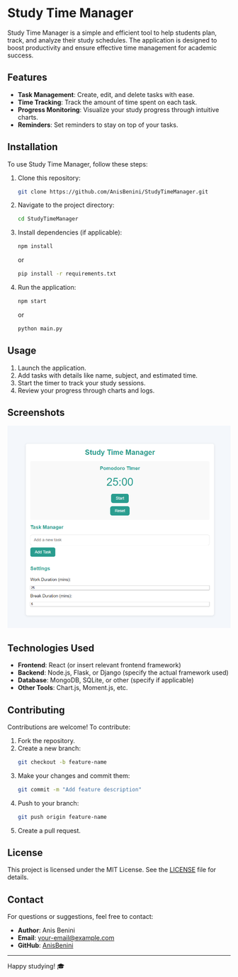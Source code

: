 # Study Time Manager

Study Time Manager is a simple and efficient tool to help students plan, track, and analyze their study schedules. The application is designed to boost productivity and ensure effective time management for academic success.

## Features

- **Task Management**: Create, edit, and delete tasks with ease.
- **Time Tracking**: Track the amount of time spent on each task.
- **Progress Monitoring**: Visualize your study progress through intuitive charts.
- **Reminders**: Set reminders to stay on top of your tasks.

## Installation

To use Study Time Manager, follow these steps:

1. Clone this repository:
   ```bash
   git clone https://github.com/AnisBenini/StudyTimeManager.git
   ```

2. Navigate to the project directory:
   ```bash
   cd StudyTimeManager
   ```

3. Install dependencies (if applicable):
   ```bash
   npm install
   ```
   or
   ```bash
   pip install -r requirements.txt
   ```

4. Run the application:
   ```bash
   npm start
   ```
   or
   ```bash
   python main.py
   ```

## Usage

1. Launch the application.
2. Add tasks with details like name, subject, and estimated time.
3. Start the timer to track your study sessions.
4. Review your progress through charts and logs.

## Screenshots

![Screenshot 1](img/image.png)

## Technologies Used

- **Frontend**: React (or insert relevant frontend framework)
- **Backend**: Node.js, Flask, or Django (specify the actual framework used)
- **Database**: MongoDB, SQLite, or other (specify if applicable)
- **Other Tools**: Chart.js, Moment.js, etc.

## Contributing

Contributions are welcome! To contribute:

1. Fork the repository.
2. Create a new branch:
   ```bash
   git checkout -b feature-name
   ```
3. Make your changes and commit them:
   ```bash
   git commit -m "Add feature description"
   ```
4. Push to your branch:
   ```bash
   git push origin feature-name
   ```
5. Create a pull request.

## License

This project is licensed under the MIT License. See the [LICENSE](LICENSE) file for details.

## Contact

For questions or suggestions, feel free to contact:
- **Author**: Anis Benini
- **Email**: [your-email@example.com](mailto:your-email@example.com)
- **GitHub**: [AnisBenini](https://github.com/AnisBenini)

---

Happy studying! 🎓
